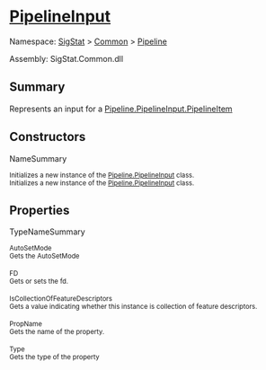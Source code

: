 # [PipelineInput](./PipelineInput.md)

Namespace: [SigStat]() > [Common](./../README.md) > [Pipeline](./README.md)

Assembly: SigStat.Common.dll

## Summary
Represents an input for a [Pipeline.PipelineInput.PipelineItem](https://github.com/hargitomi97/sigstat/blob/master/docs/md/.md)

## Constructors

NameSummary

<sub>Initializes a new instance of the [Pipeline.PipelineInput](https://github.com/hargitomi97/sigstat/blob/master/docs/md/SigStat/Common/Pipeline/PipelineInput.md) class.</sub><br><sub>Initializes a new instance of the [Pipeline.PipelineInput](https://github.com/hargitomi97/sigstat/blob/master/docs/md/SigStat/Common/Pipeline/PipelineInput.md) class.</sub><br>


## Properties

TypeNameSummary

<sub>AutoSetMode</sub><br><sub>Gets the AutoSetMode</sub><br><br>
<sub>FD</sub><br><sub>Gets or sets the fd.</sub><br><br>
<sub>IsCollectionOfFeatureDescriptors</sub><br><sub>Gets a value indicating whether this instance is collection of feature descriptors.</sub><br><br>
<sub>PropName</sub><br><sub>Gets the name of the property.</sub><br><br>
<sub>Type</sub><br><sub>Gets the type of the property</sub><br><br>


